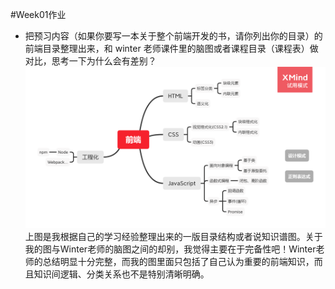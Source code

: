 #Week01作业
* 把预习内容（如果你要写一本关于整个前端开发的书，请你列出你的目录）的前端目录整理出来，和 winter 老师课件里的脑图或者课程目录（课程表）做对比，思考一下为什么会有差别？
![Image](https://raw.githubusercontent.com/always2tate/Frontend-02-Template/master/week01/%E5%89%8D%E7%AB%AF%E5%BC%80%E5%8F%91%E4%B9%A6%E7%B1%8D%E7%9B%AE%E5%BD%95.png)
上图是我根据自己的学习经验整理出来的一版目录结构或者说知识谱图。关于我的图与Winter老师的脑图之间的却别，我觉得主要在于完备性吧！Winter老师的总结明显十分完整，而我的图里面只包括了自己认为重要的前端知识，而且知识间逻辑、分类关系也不是特别清晰明确。